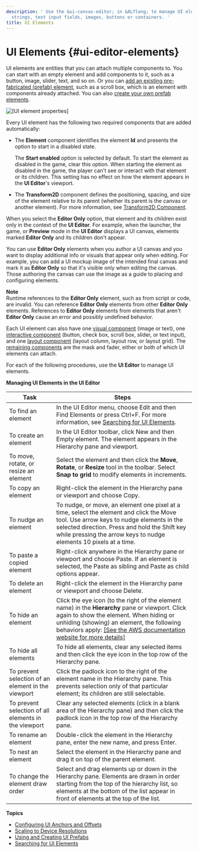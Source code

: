 ```yaml
---
description: ' Use the &ui-canvas-editor; in &ALYlong; to manage UI elements like
  strings, text input fields, images, buttons or containers. '
title: UI Elements
---
```

# UI Elements {#ui-editor-elements}

UI elements are entities that you can attach multiple components to\. You can start with an empty element and add components to it, such as a button, image, slider, text, and so on\. Or you can [add an existing pre\-fabricated \(prefab\) element](/docs/userguide/ui/editor/prefabs.md), such as a scroll box, which is an element with components already attached\. You can also [create your own prefab elements](/docs/userguide/ui/editor/prefabs.md)\.

![\[UI element properties\]](/images/userguide/game_ui_editor/ui-editor-elements.png)

Every UI element has the following two required components that are added automatically:
+ The **Element** component identifies the element **Id** and presents the option to start in a disabled state\.

  The **Start enabled** option is selected by default\. To start the element as disabled in the game, clear this option\. When starting the element as disabled in the game, the player can't see or interact with that element or its children\. This setting has no effect on how the element appears in the **UI Editor**'s viewport\.
+ The **Transform2D** component defines the positioning, spacing, and size of the element relative to its parent \(whether its parent is the canvas or another element\)\. For more information, see [Transform2D Component](/docs/userguide/ui/editor/components-transform.md)\.

When you select the **Editor Only** option, that element and its children exist only in the context of the **UI Editor**\. For example, when the launcher, the game, or **Preview** mode in the **UI Editor** displays a UI canvas, elements marked **Editor Only** and its children don't appear\. 

You can use **Editor Only** elements when you author a UI canvas and you want to display additional info or visuals that appear only when editing\. For example, you can add a UI mockup image of the intended final canvas and mark it as **Editor Only** so that it's visible only when editing the canvas\. Those authoring the canvas can use the image as a guide to placing and configuring elements\.

**Note**  
Runtime references to the **Editor Only** element, such as from script or code, are invalid\. You can reference **Editor Only** elements from other **Editor Only** elements\. References to **Editor Only** elements from elements that aren't **Editor Only** cause an error and possibly undefined behavior\.

Each UI element can also have one [visual component](/docs/userguide/ui/editor/components-visual.md) \(image or text\), one [interactive component](/docs/userguide/ui/editor/components-interactive.md) \(button, check box, scroll box, slider, or text input\), and one [layout component](/docs/userguide/ui/editor/components-layout.md) \(layout column, layout row, or layout grid\)\. The [remaining components](/docs/userguide/ui/editor/components-other.md) are the mask and fader, either or both of which UI elements can attach\.

For each of the following procedures, use the **UI Editor** to manage UI elements\.


**Managing UI Elements in the UI Editor**  

| Task | Steps | 
| --- | --- | 
| To find an element | In the UI Editor menu, choose Edit and then Find Elements or press Ctrl\+F\. For more information, see [Searching for UI Elements](/docs/userguide/ui/editor/search-element.md)\. | 
| To create an element | In the UI Editor toolbar, click New and then Empty element\. The element appears in the Hierarchy pane and viewport\.  | 
| To move, rotate, or resize an element |  Select the element and then click the **Move**, **Rotate**, or **Resize** tool in the toolbar\. Select **Snap to grid** to modify elements in increments\.  | 
| To copy an element | Right\-click the element in the Hierarchy pane or viewport and choose Copy\.  | 
| To nudge an element | To nudge, or move, an element one pixel at a time, select the element and click the Move tool\. Use arrow keys to nudge elements in the selected direction\. Press and hold the Shift key while pressing the arrow keys to nudge elements 10 pixels at a time\. | 
| To paste a copied element | Right\-click anywhere in the Hierarchy pane or viewport and choose Paste\. If an element is selected, the Paste as sibling and Paste as child options appear\.  | 
| To delete an element | Right\-click the element in the Hierarchy pane or viewport and choose Delete\.  | 
| To hide an element |  Click the eye icon \(to the right of the element name\) in the **Hierarchy** pane or viewport\. Click again to show the element\. When hiding or unhiding \(showing\) an element, the following behaviors apply: [\[See the AWS documentation website for more details\]](http://docs.aws.amazon.com/lumberyard/latest/userguide/ui-editor-elements.html)  | 
| To hide all elements | To hide all elements, clear any selected items and then click the eye icon in the top row of the Hierarchy pane\. | 
| To prevent selection of an element in the viewport | Click the padlock icon to the right of the element name in the Hierarchy pane\. This prevents selection only of that particular element; its children are still selectable\. | 
| To prevent selection of all elements in the viewport | Clear any selected elements \(click in a blank area of the Hierarchy pane\) and then click the padlock icon in the top row of the Hierarchy pane\. | 
| To rename an element | Double\-click the element in the Hierarchy pane, enter the new name, and press Enter\.  | 
| To nest an element | Select the element in the Hierarchy pane and drag it on top of the parent element\.  | 
| To change the element draw order | Select and drag elements up or down in the Hierarchy pane\. Elements are drawn in order starting from the top of the hierarchy list, so elements at the bottom of the list appear in front of elements at the top of the list\.  | 

**Topics**
+ [Configuring UI Anchors and Offsets](/docs/userguide/ui/editor/transform2d.md)
+ [Scaling to Device Resolutions](/docs/userguide/ui/editor/scaling-device-resolution.md)
+ [Using and Creating UI Prefabs](/docs/userguide/ui/editor/prefabs.md)
+ [Searching for UI Elements](/docs/userguide/ui/editor/search-element.md)